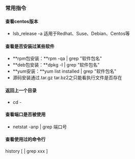 ### 常用指令

#### 查看centos版本

- lsb_release -a 适用于Redhat、Suse、Debian、Centos等

#### 查看是否安装过某些软件

- **rpm包安装：**rpm -qa | grep "软件包名"
- **deb包安装：**dpkg -l | grep "软件包名"
- **yum安装：**yum list installed | grep "软件包名"
- 源码安装通过.tar.gz  tar.bz2之只能看执行文件是否存在

#### 返回上一个目录

- cd -

#### 查看端口是否被使用

- netstat -anp | grep 端口号

#### 查看使用过的命令行

history [ | grep xxx ]

